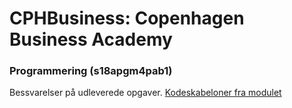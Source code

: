 # CPHBusiness: Copenhagen Business Academy
### Programmering (s18apgm4pab1)

Bessvarelser på udleverede opgaver.
[Kodeskabeloner fra modulet](https://github.com/cbudtz/CphBProgrammering)